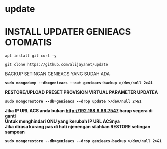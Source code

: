 # update
# INSTALL UPDATER GENIEACS OTOMATIS

```
apt install git curl -y
```
```
git clone https://github.com/alijayanet/update
```
BACKUP SETINGAN GENIEACS YANG SUDAH ADA <b>
```
sudo mongodump --db=genieacs --out genieacs-backup >/dev/null 2>&1
```
RESTORE/UPLOAD PRESET PROVISION VIRTUAL PARAMETER UPDATEA <b>
```
sudo mongorestore --db=genieacs --drop update >/dev/null 2>&1
```
Jika IP URL ACS anda bukan http://192.168.8.89:7547 harap segera di ganti <br>
Untuk menghindari ONU yang kerubah IP URL ACSnya <br>
Jika dirasa kurang pas di hati njenengan silahkan RESTORE setingan sampean
```
sudo mongorestore --db=genieacs --drop genieacs-backup >/dev/null 2>&1
```
